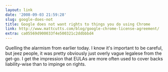 ```yaml
---
layout: link
date: '2008-09-03 21:59:28'
slug: google-does-not
title: Google does not want rights to things you do using Chrome
link: http://www.mattcutts.com/blog/google-chrome-license-agreement/
extra: ca05569d900033f4e500321c2ddbbbd4
---
```


Quelling the alarmism from earlier today. I know it's important to be careful, but jeez people, it was pretty obviously just overly vague legalese from the get-go. I get the impression that EULAs are more often used to cover backs liability-wise than to impinge on rights.